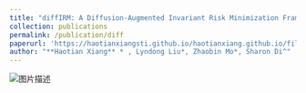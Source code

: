 ```yaml
---
title: "diffIRM: A Diffusion-Augmented Invariant Risk Minimization Framework for Spatiotemporal Prediction over Graphs"
collection: publications
permalink: /publication/diff
paperurl: 'https://haotianxiangsti.github.io/haotianxiang.github.io/files/TSAS2023.pdf'
author: "**Haotian Xiang** * , Lyndong Liu*, Zhaobin Mo*, Sharon Di^"
---
```

<img src="https://haotianxiangsti.github.io/haotianxiang.github.io/images/flowchart_1.jpg" alt="图片描述">
